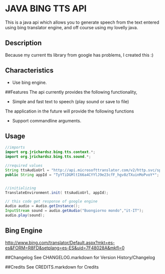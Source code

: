 # JAVA BING TTS API

This is a  java api which allows you to generate speech from the text entered using bing translator engine, and off course using my lovelly java.

## Description

Because my current tts library from google has problems, I created this :)

## Characteristics

  * Use bing engine.

##Features
The api currently provides the following functionality,

  * Simple and fast text to speech (play sound or save to file)
  
The application in the future will provide the following functions

   * Support commandline arguments.

## Usage


```java
//imports
import org.jrichardsz.bing.tts.context.*;
import org.jrichardsz.bing.tts.sound.*;

//required values
String ttsAudioUrl = "http://api.microsofttranslator.com/v2/http.svc/speak?appId={appId}&language={languaje}&format=audio/mp3&options=MinSize|male&text={text}";
public String appId = "TyYTiDGMltI66a4CYYlJ9e23cfF_hgv8zTXuinMoPvoY*";		


//initializing
TranslateEnvironment.init( ttsAudioUrl, appId);

// this code get response of google engine
Audio audio = Audio.getInstance();
InputStream sound = audio.getAudio("Buongiorno mondo","it-IT");
audio.play(sound);

```

## Bing Engine
http://www.bing.com/translator/Default.aspx?mkt=es-es&FORM=R8FD&setplang=es-ES&uid=7F48028A&mkfl=0


##Changelog
See CHANGELOG.markdown for Version History/Changelog

##Credits
See CREDITS.markdown for Credits
